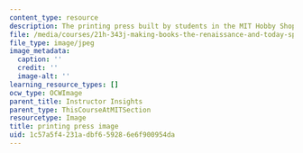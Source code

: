 ```yaml
---
content_type: resource
description: The printing press built by students in the MIT Hobby Shop.
file: /media/courses/21h-343j-making-books-the-renaissance-and-today-spring-2016/1c57a5f4231adbf659286e6f900954da_printing_press.jpg
file_type: image/jpeg
image_metadata:
  caption: ''
  credit: ''
  image-alt: ''
learning_resource_types: []
ocw_type: OCWImage
parent_title: Instructor Insights
parent_type: ThisCourseAtMITSection
resourcetype: Image
title: printing press image
uid: 1c57a5f4-231a-dbf6-5928-6e6f900954da
---
```

